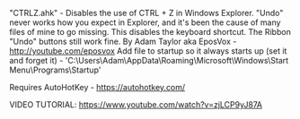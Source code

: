 "CTRLZ.ahk" - Disables the use of CTRL + Z in Windows Explorer. 
"Undo" never works how you expect in Explorer, and it's been the cause of many files of mine to go missing. 
This disables the keyboard shortcut. The Ribbon "Undo" buttons still work fine.
By Adam Taylor aka EposVox - http://youtube.com/eposvox
Add file to startup so it always starts up (set it and forget it) - 'C:\Users\Adam\AppData\Roaming\Microsoft\Windows\Start Menu\Programs\Startup'

Requires AutoHotKey - https://autohotkey.com/

VIDEO TUTORIAL: https://www.youtube.com/watch?v=zjLCP9yJ87A

